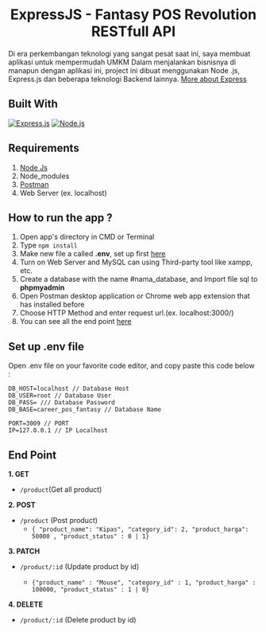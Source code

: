 <h1 align="center">ExpressJS - Fantasy POS Revolution RESTfull API</h1>

Di era perkembangan teknologi yang sangat pesat saat ini, saya membuat aplikasi untuk mempermudah UMKM Dalam menjalankan bisnisnya di manapun dengan aplikasi ini, project ini dibuat menggunakan Node .js, Express.js dan beberapa teknologi Backend lainnya. [More about Express](https://en.wikipedia.org/wiki/Express.js)

## Built With

[![Express.js](https://img.shields.io/badge/Express.js-4.x-orange.svg?style=rounded-square)](https://expressjs.com/en/starter/installing.html)
[![Node.js](https://img.shields.io/badge/Node.js-v.12.13-green.svg?style=rounded-square)](https://nodejs.org/)

## Requirements

1. <a href="https://nodejs.org/en/download/">Node Js</a>
2. Node_modules
3. <a href="https://www.getpostman.com/">Postman</a>
4. Web Server (ex. localhost)

## How to run the app ?

1. Open app's directory in CMD or Terminal
2. Type `npm install`
3. Make new file a called **.env**, set up first [here](#set-up-env-file)
4. Turn on Web Server and MySQL can using Third-party tool like xampp, etc.
5. Create a database with the name #nama_database, and Import file sql to **phpmyadmin**
6. Open Postman desktop application or Chrome web app extension that has installed before
7. Choose HTTP Method and enter request url.(ex. localhost:3000/)
8. You can see all the end point [here](#end-point)

## Set up .env file

Open .env file on your favorite code editor, and copy paste this code below :

```
DB_HOST=localhost // Database Host
DB_USER=root // Database User
DB_PASS= /// Database Password
DB_BASE=career_pos_fantasy // Database Name

PORT=3009 // PORT
IP=127.0.0.1 // IP Localhost
```

## End Point

**1. GET**

- `/product`(Get all product)

**2. POST**

- `/product` (Post product)
  - `{ "product_name": "Kipas", "category_id": 2, "product_harga": 50000 , "product_status" : 0 | 1}`

**3. PATCH**

- `/product/:id` (Update product by id)

  - `{"product_name" : "Mouse", "category_id" : 1, "product_harga" : 100000, "product_status" : 1 | 0}`

**4. DELETE**

- `/product/:id` (Delete product by id)
